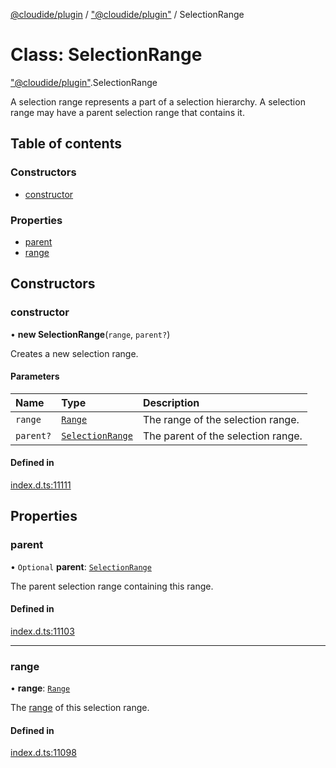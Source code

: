 [@cloudide/plugin](../README.md) / ["@cloudide/plugin"](../modules/_cloudide_plugin_.md) / SelectionRange

# Class: SelectionRange

["@cloudide/plugin"](../modules/_cloudide_plugin_.md).SelectionRange

A selection range represents a part of a selection hierarchy. A selection range
may have a parent selection range that contains it.

## Table of contents

### Constructors

- [constructor](cloudide_plugin_.SelectionRange.md#constructor)

### Properties

- [parent](cloudide_plugin_.SelectionRange.md#parent)
- [range](cloudide_plugin_.SelectionRange.md#range)

## Constructors

### constructor

• **new SelectionRange**(`range`, `parent?`)

Creates a new selection range.

#### Parameters

| Name | Type | Description |
| :------ | :------ | :------ |
| `range` | [`Range`](cloudide_plugin_.Range.md) | The range of the selection range. |
| `parent?` | [`SelectionRange`](cloudide_plugin_.SelectionRange.md) | The parent of the selection range. |

#### Defined in

[index.d.ts:11111](https://github.com/shuyaqian/cloudide-plugin-api/blob/26b31b9/index.d.ts#L11111)

## Properties

### parent

• `Optional` **parent**: [`SelectionRange`](cloudide_plugin_.SelectionRange.md)

The parent selection range containing this range.

#### Defined in

[index.d.ts:11103](https://github.com/shuyaqian/cloudide-plugin-api/blob/26b31b9/index.d.ts#L11103)

___

### range

• **range**: [`Range`](cloudide_plugin_.Range.md)

The [range](#Range) of this selection range.

#### Defined in

[index.d.ts:11098](https://github.com/shuyaqian/cloudide-plugin-api/blob/26b31b9/index.d.ts#L11098)
